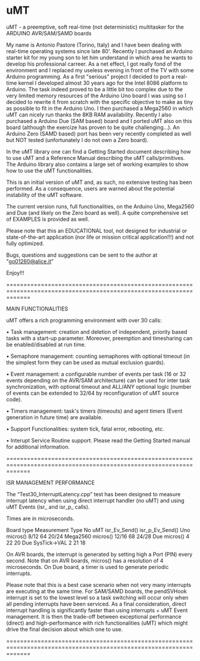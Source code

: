 # uMT
uMT - a preemptive, soft real-time (not deterministic) multitasker for the ARDUINO AVR/SAM/SAMD boards

My name is Antonio Pastore (Torino, Italy) and I have been dealing with real-time operating systems since late 80'. Recently I purchased an Arduino starter kit for my young son to let him understand in which area he wants to develop his professional carreer. As a net effect, I got really fond of the environment and I replaced my useless evening in front of the TV with some Arduino programming. As a first "serious" project I decided to port a real-time kernel I developed almost 30 years ago for the Intel 8086 platform to Arduino. The task indeed proved to be a little bit too complex due to the very limited memory resources of the Arduino Uno board I was using so I decided to rewrite it from scratch with the specific objective to make as tiny as possible to fit in the Arduino Uno. I then purchased a Mega2560 in which uMT can nicely run thanks the 8KB RAM availability. Recently I also purchased a Arduino Due (SAM based) board and I ported uMT also on this board (although the exercize has proven to be quite challenging...). An Arduino Zero (SAMD based) port has been very recently completed as well but NOT tested (unfortunately I do not own a Zero board).


In the uMT library one can find a Getting Started document describing how to use uMT and a Reference Manual describing the uMT calls/primitives. The Arduino library also contains a large set of working examples to show how to use the uMT functionalities.

This is an initial version of uMT and, as such, no extensive testing has been performed. As a consequence, users are warned about the potential instability of the uMT software.

The current version runs, full functionalities, on the Arduino Uno, Mega2560 and Due (and likely on the Zero board as well). A quite comprehensive set of EXAMPLES is provided as well.


Please note that this an EDUCATIONAL tool, not designed for industrial or state-of-the-art application (nor life or mission critical application!!!) and not fully optimized.

Bugs, questions and suggestions can be sent to the author at "go01260@alice.it"

Enjoy!!!


===================================================================================================================

MAIN FUNCTIONALITIES

uMT offers a rich programming environment with over 30 calls:

•	Task management: creation and deletion of independent, priority based tasks with a start-up parameter. Moreover, preemption and timesharing can be enabled/disabled at run time.

•	Semaphore management: counting semaphores with optional timeout (in the simplest form they can be used as mutual exclusion guards).

•	Event management: a configurable number of events per task (16 or 32 events depending on the AVR/SAM architecture) can be used for inter task synchronization, with optional timeout and ALL/ANY optional logic (number of events can be extended to 32/64 by reconfiguration of uMT source code).

•	Timers management: task's timers (timeouts) and agent timers (Event generation in future time) are available.

•	Support Functionalities: system tick, fatal error, rebooting, etc.

•	Interupt Service Routine support. Please read the Getting Started manual for additional information.

===================================================================================================================

ISR MANAGEMENT PERFORMANCE

The “Test30_InterruptLatency.cpp” test has been designed to measure interrupt latency when using direct interrupt handler (no uMT) and using uMT Events (isr_ and isr_p_ calls).

Times are in microseconds.

Board type	  Measurement Type	  No uMT	  isr_Ev_Send()	  isr_p_Ev_Send()
Uno	          micros()	          8/12	    64	            20/24
Mega2560      micros()	          12/16	    68	            24/28
Due           micros()	          4	        22	            20
Due	          SysTick->VAL	      2	        21	            18


On AVR boards, the interrupt is generated by setting high a Port (PIN) every second. Note that on AVR boards, micros() has a resolution of 4 microseconds. On Due board, a timer is used to generate periodic interrupts.

Please note that this is a best case scenario when not very many interrupts are executing at the same time. For SAM/SAMD boards, the pendSVHook interrupt is set to the lowest level so a task switching will occur only when all pending interrupts have been serviced.
As a final consideration, direct interrupt handling is significantly faster than using interrupts  + uMT Event management. It is then the trade-off between exceptional performance (direct) and high-performance with rich functionalities (uMT) which might drive the final decision about which one to use.

===================================================================================================================
